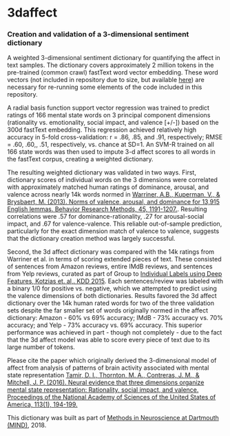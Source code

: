 # 3daffect
### Creation and validation of a 3-dimensional sentiment dictionary

A weighted 3-dimensional sentiment dictionary for quantifying the affect in text samples. The dictionary covers approximately 2 million tokens in the pre-trained (common crawl) fastText word vector embedding. These word vectors (not included in repository due to size, but available [here](https://fasttext.cc/docs/en/english-vectors.html)) are necessary for re-running some elements of the
code included in this repository. 

A radial basis function support vector regression was trained to predict ratings of 166 mental state words on 3 principal component dimensions (rationality vs. emotionality, social impact, and valence [+/-]) based on the 300d fastText embedding. This regression achieved relatively high accuracy in 5-fold cross-validation: r = .86, .85, and .91, respectively; RMSE = .60, .60,, .51, respectively, vs. chance at SD=1. An SVM-R trained on all 166 state words was then used to impute 3-d affect scores to all words in the fastText corpus, creating a weighted dictionary.

The resulting weighted dictionary was validated in two ways. First, dictionary scores of individual words on the 3 dimensions were correlated with approximately matched human ratings of dominance, arousal, and valence across nearly 14k words normed in [Warriner, A.B., Kuperman, V., & Brysbaert, M. (2013). Norms of valence, arousal, and dominance for 13,915 English lemmas. Behavior Research Methods, 45, 1191-1207.](http://crr.ugent.be/archives/1003). Resulting correlations were .57 for dominance-rationality, .27 for arousal-social impact, and .67 for valence-valence. This reliable out-of-sample prediction, particularly for the exact dimension match of valence to valence, suggests that the dictionary creation method was largely successful.

Second, the 3d affect dictionary was compared with the 14k ratings from Warriner et al. in terms of scoring extended pieces of text. These consisted of sentences from Amazon reviews, entire IMdB reviews, and sentences from Yelp reviews, curated as part of Group to [Individual Labels using Deep Features, Kotzias et. al,. KDD 2015](https://archive.ics.uci.edu/ml/datasets/Sentiment+Labelled+Sentences). Each sentences/review was labeled with a binary 1/0 for positive vs. negative, which we attempted to predict using the valence dimensions of both dictionaries. Results favored the 3d affect dictionary over the 14k human rated words for two of the three validation sets despite the far smaller set of words originally normed in the affect dictionary: Amazon - 60% vs 69% accuracy; IMdB - 73% accuracy vs. 70% accuracy; and Yelp - 73% accuracy vs. 69% accuracy. This superior performance was achieved in part - though not completely - due to the fact that the 3d affect model was able to score every piece of text due to its large number of tokens.

Please cite the paper which originally derived the 3-dimensional model of affect from analysis of patterns of brain activity associated with mental state representation [Tamir, D. I., Thornton, M. A., Contreras, J. M., & Mitchell, J. P. (2016). Neural evidence that three dimensions organize mental state representation: Rationality, social impact, and valence. Proceedings of the National Academy of Sciences of the United States of America, 113(1), 194-199.](http://markallenthornton.com/cv/TamirThornton_PNAS_2016.pdf)

This dictionary was built as part of [Methods in Neuroscience at Dartmouth (MIND)](https://summer-mind.github.io/index.html), 2018.
